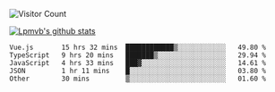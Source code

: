 ![Visitor Count](https://profile-counter.glitch.me/Lpmvb/count.svg)

[![Lpmvb's github stats](https://github-readme-stats.vercel.app/api?username=lpmvb&show_icons=true&title_color=fff&icon_color=79ff97&text_color=9f9f9f&bg_color=151515)](https://github.com/anuraghazra/github-readme-stats)

<!--
Here are some ideas to get you started:

- 🔭 I’m currently working on ...
- 🌱 I’m currently learning ...
- 👯 I’m looking to collaborate on ...
- 🤔 I’m looking for help with ...
- 💬 Ask me about ...
- 📫 How to reach me: ...
- 😄 Pronouns: ...
- ⚡ Fun fact: ...
-->

<!--START_SECTION:waka-->

```text
Vue.js       15 hrs 32 mins  ████████████▒░░░░░░░░░░░░   49.80 %
TypeScript   9 hrs 20 mins   ███████▒░░░░░░░░░░░░░░░░░   29.94 %
JavaScript   4 hrs 33 mins   ███▓░░░░░░░░░░░░░░░░░░░░░   14.61 %
JSON         1 hr 11 mins    █░░░░░░░░░░░░░░░░░░░░░░░░   03.80 %
Other        30 mins         ▒░░░░░░░░░░░░░░░░░░░░░░░░   01.60 %
```

<!--END_SECTION:waka-->
